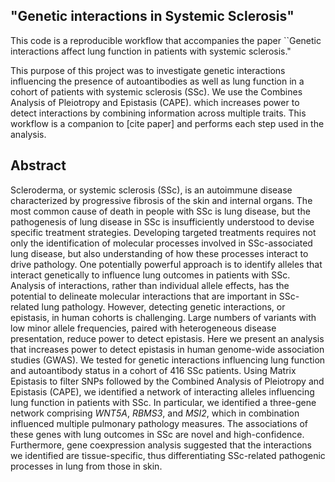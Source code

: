 
## "Genetic interactions in Systemic Sclerosis"

This code is a reproducible workflow that accompanies the paper 
``Genetic interactions affect lung function in patients with systemic sclerosis."

This purpose of this project was to investigate genetic interactions influencing the 
presence of autoantibodies as well as lung function in a cohort of patients with systemic 
sclerosis (SSc). We use the Combines Analysis of Pleiotropy and Epistasis (CAPE). 
which increases power to detect interactions by combining information across multiple traits.
This workflow is a companion to [cite paper] and performs each step used in the analysis.

## Abstract

Scleroderma, or systemic sclerosis (SSc), is an autoimmune disease characterized by
progressive fibrosis of the skin and internal organs. The most common cause of death 
in people with SSc is lung disease, but the pathogenesis of lung disease in SSc is
insufficiently understood to devise specific treatment strategies. Developing targeted
treatments requires not only the identification of molecular processes involved in
SSc-associated lung disease, but also understanding of how these processes interact to
drive pathology. One potentially powerful approach is to identify alleles that interact
genetically to influence lung outcomes in patients with SSc. Analysis of interactions,
rather than individual allele effects, has the potential to delineate molecular
interactions that are important in SSc-related lung pathology. However, detecting 
genetic interactions, or epistasis, in human cohorts is challenging. Large numbers of
variants with low minor allele frequencies, paired with heterogeneous disease
presentation, reduce power to detect epistasis. Here we present an analysis that
increases power to detect epistasis in human genome-wide association studies (GWAS). We
tested for genetic interactions influencing lung function and autoantibody status in a
cohort of 416 SSc patients. Using Matrix Epistasis to filter SNPs followed by the
Combined Analysis of Pleiotropy and Epistasis (CAPE), we identified a network of
interacting alleles influencing lung function in patients with SSc. In particular, we
identified a three-gene network comprising *WNT5A*, *RBMS3*, and
*MSI2*, which in combination influenced multiple pulmonary pathology measures. The
associations of these genes with lung outcomes in SSc are novel and high-confidence.
Furthermore, gene coexpression analysis suggested that the interactions we identified are
tissue-specific, thus differentiating SSc-related pathogenic processes in lung from those
in skin.






